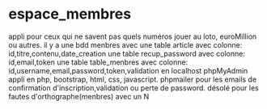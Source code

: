# espace_membres
appli pour ceux qui ne savent pas quels numéros jouer au loto, euroMillion ou autres.
il y a une bdd menbres avec une table article avec colonne: id,titre,contenu,date_creation
une table recup_password avec colonne: id,email,token
une table table_menbres avec colonne: id,username,email,password,token,validation
en localhost phpMyAdmin
appli en php, bootstrap, html, css, javascript.
phpmailer pour les emails de confirmation d'inscription,validation ou perte de password.
désolé pour les fautes d'orthographe(menbres) avec un N
